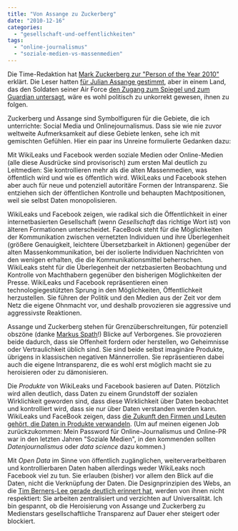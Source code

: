 ```yaml
---
title: "Von Assange zu Zuckerberg"
date: "2010-12-16"
categories: 
  - "gesellschaft-und-oeffentlichkeiten"
tags: 
  - "online-journalismus"
  - "soziale-medien-vs-massenmedien"
---
```


Die Time-Redaktion hat [Mark Zuckerberg zur "Person of the Year 2010"](http://www.time.com/time/specials/packages/article/0,28804,2036683_2037183,00.html "Mark Zuckerberg - Person of the Year 2010 - TIME") erklärt. Die Leser hatten [für Julian Assange gestimmt](http://newsfeed.time.com/2010/12/13/julian-assange-readers-choice-for-times-person-of-the-year-2010/ "Julian Assange: Readers’ Choice for TIME’s Person of the Year 2010 - TIME NewsFeed"), aber in einem Land, das den Soldaten seiner Air Force [den Zugang zum Spiegel und zum Guardian untersagt](http://www.spiegel.de/politik/ausland/0,1518,734716,00.html "Mediensperre im Web: U.S. Air Force zensiert WikiLeaks-Inhalte - SPIEGEL ONLINE - Nachrichten - Politik"), wäre es wohl politisch zu unkorrekt gewesen, ihnen zu folgen.

Zuckerberg und Assange sind Symbolfiguren für die Gebiete, die ich unterrichte: Social Media und Onlinejournalismus. Dass sie wie nie zuvor weltweite Aufmerksamkeit auf diese Gebiete lenken, sehe ich mit gemischten Gefühlen. Hier ein paar ins Unreine formulierte Gedanken dazu:

Mit WikiLeaks und Facebook werden soziale Medien oder Online-Medien (alle diese Ausdrücke sind provisorisch) zum ersten Mal deutlich zu Leitmedien: Sie kontrollieren mehr als die alten Massenmedien, was öffentlich wird und wie es öffentlich wird. WikiLeaks und Facebook stehen aber auch für neue und potenziell autoritäre Formen der Intransparenz. Sie entziehen sich der öffentlichen Kontrolle und behaupten Machtpositionen, weil sie selbst Daten monopolisieren.

WikiLeaks und Facebook zeigen, wie radikal sich die Öffentlichkeit in einer internetbasierten Gesellschaft (wenn _Gesellschaft_ das richtige Wort ist) von älteren Formationen unterscheidet. FaceBook steht für die Möglichkeiten der Kommunikation zwischen vernetzten Individuen und ihre Überlegenheit (größere Genauigkeit, leichtere Übersetzbarkeit in Aktionen) gegenüber der alten Massenkommunikation, bei der isolierte Individuen Nachrichten von den wenigen erhalten, die die Kommunikationsmittel beherrschen. WikiLeaks steht für die Überlegenheit der netzbasierten Beobachtung und Kontrolle von Machthabern gegenüber den bisherigen Möglichkeiten der Presse. WikiLeaks und Facebook repräsentieren einen technologiegestützten Sprung in den Möglichkeiten, Öffentlichkeit herzustellen. Sie führen der Politik und den Medien aus der Zeit vor dem Netz die eigene Ohnmacht vor, und deshalb provozieren sie aggressive und aggressivste Reaktionen.

Assange und Zuckerberg stehen für Grenzüberschreitungen, für potenziell obszöne (danke [Markus Spath](http://hackr.de/2010/12/04/am-ende-der-wurst "live.hackr : Am Ende der Wurst")!) Blicke auf Verborgenes. Sie provozieren beide dadurch, dass sie Offenheit fordern oder herstellen, wo Geheimnisse oder Vertraulichkeit üblich sind. Sie sind beide selbst imaginäre Produkte, übrigens in klassischen negativen Männerrollen. Sie repräsentieren dabei auch die eigene Intransparenz, die es wohl erst möglich macht sie zu heroisieren oder zu dämonisieren.

Die _Produkte_ von WikiLeaks und Facebook basieren auf Daten. Plötzlich wird allen deutlich, dass Daten zu einem Grundstoff der sozialen Wirklichkeit geworden sind, dass diese Wirklichkeit über Daten beobachtet und kontrolliert wird, dass sie nur über Daten verstanden werden kann. WikiLeaks und FaceBook zeigen, dass [die Zukunft den Firmen und Leuten gehört, die Daten in Produkte verwandeln](http://radar.oreilly.com/2010/06/what-is-data-science.html "What is data science? - O'Reilly Radar"). (Um auf meinen eigenen Job zurückzukommen: Mein Password für Online-Journalismus und Online-PR war in den letzten Jahren "Soziale Medien", in den kommenden sollten _Datenjournalismus_ oder _data science_ dazu kommen.)

Mit _Open Data_ im Sinne von öffentlich zugänglichen, weiterverarbeitbaren und kontrollierbaren Daten haben allerdings weder WikiLeaks noch Facebook viel zu tun. Sie erlauben (bisher) vor allem den Blick auf die Daten, nicht die Verknüpfung der Daten. Die Designprinzipien des Webs, an die [Tim Berners-Lee gerade deutlich erinnert hat](http://www.scientificamerican.com/article.cfm?id=long-live-the-web "Long Live the Web: A Call for Continued Open Standards and Neutrality: Scientific American"), werden von ihnen nicht respektiert: Sie arbeiten zentralisiert und verzichten auf Universalität. Ich bin gespannt, ob die Heroisierung von Assange und Zuckerberg zu Medienstars gesellschaftliche Transparenz auf Dauer eher steigert oder blockiert.
